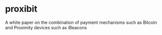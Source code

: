 proxibit
========

A white paper on the combination of payment mechanisms such as Bitcoin and Proximity devices such as iBeacons
